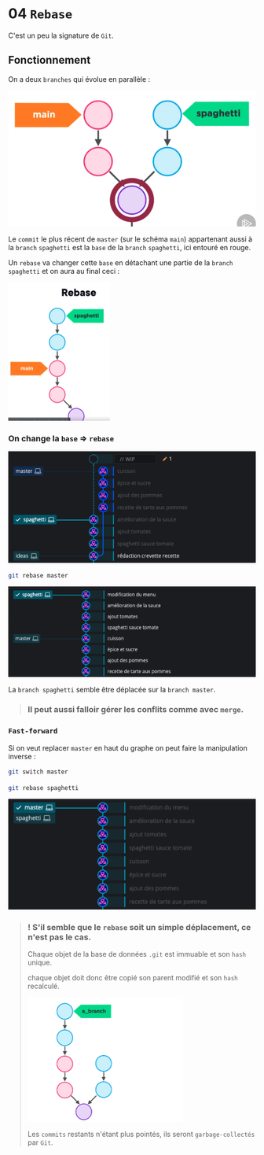# 04 `Rebase`

C'est un peu la signature de `Git`.



## Fonctionnement

On a deux `branches` qui évolue en parallèle :

<img src="assets/two-branches-before-rebase.png" alt="two-branches-before-rebase" />

Le `commit` le plus récent de `master` (sur le schéma `main`) appartenant aussi à la `branch` `spaghetti` est la `base` de la `branch` `spaghetti`, ici entouré en rouge.

Un `rebase` va changer cette `base` en détachant une partie de la `branch` `spaghetti` et on aura au final ceci :

<img src="assets/rebase-this-spaghetti-brach.png" alt="rebase-this-spaghetti-brach" style="zoom: 50%;" />

### On change la `base` => `rebase`

<img src="assets/before-rebase-spaghetti.png" alt="before-rebase-spaghetti" />

```bash
git rebase master
```

<img src="assets/after-rebasing-spaghetti.png" alt="after-rebasing-spaghetti" />

La `branch spaghetti` semble être déplacée sur la `branch master`.

> ### Il peut aussi falloir gérer les conflits comme avec `merge`.



### `Fast-forward`

Si on veut replacer `master` en haut du graphe on peut faire la manipulation inverse :

```bash
git switch master

git rebase spaghetti
```

<img src="assets/rebase-fast-rrofreward-spaghetti.png" alt="rebase-fast-rrofreward-spaghetti" />

> ### ! S'il semble que le `rebase` soit un simple déplacement, ce n'est pas le cas.
>
> Chaque objet de la base de données `.git` est immuable et son `hash` unique.
>
> chaque objet doit donc être copié son parent modifié et son `hash` recalculé.
>
> <img src="assets/rabasing-is-not-only-deplacing.png" alt="rabasing-is-not-only-deplacing" style="zoom:50%;" />
>
> Les `commits` restants n'étant plus pointés, ils seront `garbage-collectés` par `Git`.